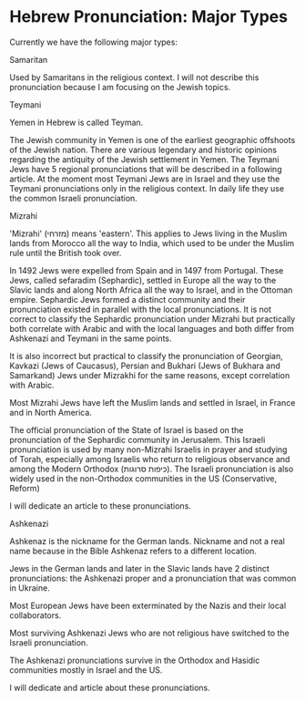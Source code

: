 # Hebrew Pronunciation: Major Types

Currently we have the following major types:

Samaritan

Used by Samaritans in the religious context. I will not describe this pronunciation because I am focusing on the Jewish topics.

Teymani

Yemen in Hebrew is called Teyman.

The Jewish community in Yemen is one of the earliest geographic offshoots of the Jewish nation. There are various legendary and historic opinions regarding the antiquity of the Jewish settlement in Yemen. The Teymani Jews have 5 regional pronunciations that will be described in a following article. At the moment most Teymani Jews are in Israel and they use the Teymani pronunciations only in the religious context. In daily life they use the common Israeli pronunciation.

Mizrahi

'Mizrahi' (מזרחי) means 'eastern'. This applies to Jews living in the Muslim lands from Morocco all the way to India, which used to be under the Muslim rule until the British took over.

In 1492 Jews were expelled from Spain and in 1497 from Portugal. These Jews, called sefaradim (Sephardic), settled in Europe all the way to the Slavic lands and along North Africa all the way to Israel, and in the Ottoman empire. Sephardic Jews formed a distinct community and their pronunciation existed in parallel with the local pronunciations. It is not correct to classify the Sephardic pronunciation under Mizrahi but practically both correlate with Arabic and with the local languages and both differ from Ashkenazi and Teymani in the same points.

It is also incorrect but practical to classify the pronunciation of Georgian, Kavkazi (Jews of Caucasus), Persian and Bukhari (Jews of Bukhara and Samarkand) Jews under Mizrakhi for the same reasons, except correlation with Arabic.

Most Mizrahi Jews have left the Muslim lands and settled in Israel, in France and in North America.

The official pronunciation of the State of Israel is based on the pronunciation of the Sephardic community in Jerusalem. This Israeli pronunciation is used by many non-Mizrahi Israelis in prayer and studying of Torah, especially among Israelis who return to religious observance and among the Modern Orthodox (כיפות סרוגות). The Israeli pronunciation is also widely used in the non-Orthodox communities in the US (Conservative, Reform)

I will dedicate an article to these pronunciations.

Ashkenazi

Ashkenaz is the nickname for the German lands. Nickname and not a real name because in the Bible Ashkenaz refers to a different location.

Jews in the German lands and later in the Slavic lands have 2 distinct pronunciations: the Ashkenazi proper and a pronunciation that was common in Ukraine.

Most European Jews have been exterminated by the Nazis and their local collaborators.

Most surviving Ashkenazi Jews who are not religious have switched to the Israeli pronunciation.

The Ashkenazi pronunciations survive in the Orthodox and Hasidic communities mostly in Israel and the US.

I will dedicate and article about these pronunciations.

